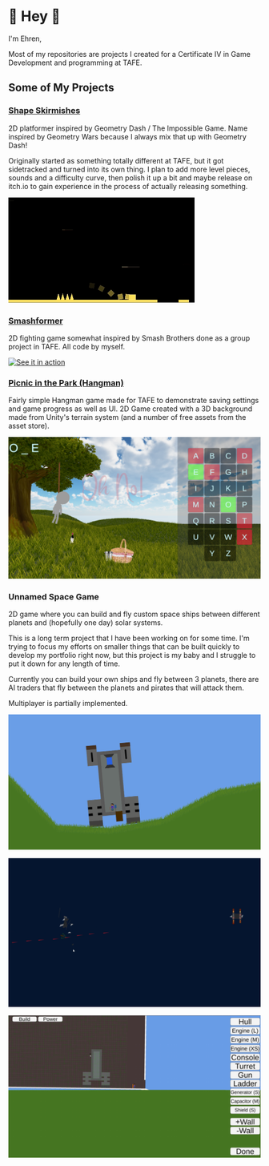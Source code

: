 # :wave:  Hey :wave:

I'm Ehren,

Most of my repositories are projects I created for a Certificate IV in Game Development and programming at TAFE.

## Some of My Projects

### [Shape Skirmishes](https://github.com/ehrenholgersson/ShapeGame)
2D platformer inspired by Geometry Dash / The Impossible Game. Name inspired by Geometry Wars because I always mix that up with Geometry Dash! 

Originally started as something totally different at TAFE, but it got sidetracked and turned into its own thing. I plan to add more level pieces, sounds and a difficulty curve, then polish it up a bit and maybe release on itch.io to gain experience in the process of actually releasing something.

[![The Game](https://github.com/ehrenholgersson/ShapeGame/raw/master/ReadME/square.gif)](https://ehrenholgersson.github.io/ShapeGame/)

### [Smashformer](https://github.com/ehrenholgersson/Group-Project---Game-Design)
2D fighting game somewhat inspired by Smash Brothers done as a group project in TAFE. All code by myself.

[![See it in action](https://img.youtube.com/vi/C9T-NC0CB38/0.jpg)](https://www.youtube.com/watch?v=C9T-NC0CB38)

### [Picnic in the Park (Hangman)](https://github.com/ehrenholgersson/HangMan2D_Game_Systems_Intro_To_Programming)
Fairly simple Hangman game made for TAFE to demonstrate saving settings and game progress as well as UI. 2D Game created with a 3D background made from Unity's terrain system (and a number of free assets from the asset store).

![HangMan Game](https://github.com/ehrenholgersson/HangMan2D_Game_Systems_Intro_To_Programming/blob/main/ReadMe/Img_One.png)

### Unnamed Space Game 
2D game where you can build and fly custom space ships between different planets and (hopefully one day) solar systems. 

This is a long term project that I have been working on for some time. I'm trying to focus my efforts on smaller things that can be built quickly to develop my portfolio right now, but this project is my baby and I struggle to put it down for any length of time.

Currently you can build your own ships and fly between 3 planets, there are AI traders that fly between the planets and pirates that will attack them.

Multiplayer is partially implemented.

![Grass](https://github.com/ehrenholgersson/ehrenholgersson/blob/master/Images/GRASS.png)

![Lasers](https://github.com/ehrenholgersson/ehrenholgersson/blob/master/Images/two.png)

![Build](https://github.com/ehrenholgersson/ehrenholgersson/blob/master/Images/three.png)


